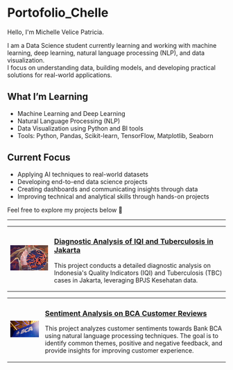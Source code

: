 # Portofolio_Chelle

Hello, I'm Michelle Velice Patricia.

I am a Data Science student currently learning and working with machine learning, deep learning, natural language processing (NLP), and data visualization.  
I focus on understanding data, building models, and developing practical solutions for real-world applications.

## What I’m Learning
- Machine Learning and Deep Learning  
- Natural Language Processing (NLP)  
- Data Visualization using Python and BI tools  
- Tools: Python, Pandas, Scikit-learn, TensorFlow, Matplotlib, Seaborn

## Current Focus
- Applying AI techniques to real-world datasets  
- Developing end-to-end data science projects  
- Creating dashboards and communicating insights through data  
- Improving technical and analytical skills through hands-on projects

Feel free to explore my projects below 👋

---------------------------------------------------------

<table>
  <tr>
    <td>
      <img src="https://github.com/chellecia/Diagnostics-Analysis-Article/blob/main/tbc%20gambar.jpg?raw=true" width="300"/>
    </td>
    <td>
      <h3><a href="https://github.com/chellecia/Diagnostics-Analysis-Article">Diagnostic Analysis of IQI and Tuberculosis in Jakarta</a></h3>
      <p>This project conducts a detailed diagnostic analysis on Indonesia's Quality Indicators (IQI) and Tuberculosis (TBC) cases in Jakarta, leveraging BPJS Kesehatan data.</p>
    </td>
  </tr>
</table>

<table>
  <tr>
    <td>
      <img src="https://github.com/chellecia/BCA-Customer-Review-Analysis/blob/main/bca%20sentimen.jpeg?raw=true" width="300"/>
    </td>
    <td>
      <h3><a href="https://github.com/chellecia/BCA-Customer-Review-Analysis">Sentiment Analysis on BCA Customer Reviews</a></h3>
      <p>This project analyzes customer sentiments towards Bank BCA using natural language processing techniques. The goal is to identify common themes, positive and negative feedback, and provide insights for improving customer experience.</p>
    </td>
  </tr>
</table>
